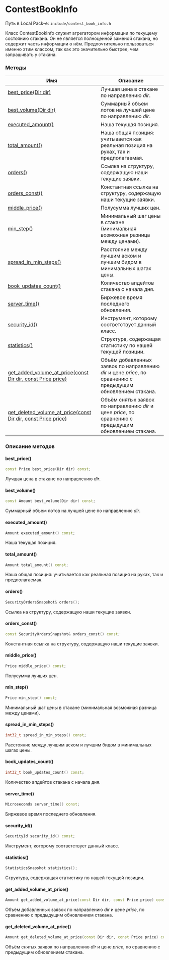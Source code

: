 # ContestBookInfo

Путь в Local Pack-е: `include/contest_book_info.h`

Класс ContestBookInfo служит агрегатором информации по текущему состоянию стакана.
Он не является полноценной заменой стакана, но содержит часть информации о нём.
Предпочтительно пользоваться именно этим классом, так как это значительно быстрее,
чем запрашивать у стакана.

### Методы

|Имя| Описание|
|------------------|--------------------|
|[best_price(Dir dir)](#best_price)|Лучшая цена в стакане по направлению *dir*.|
|[best_volume(Dir dir)](#best_volume)|Суммарный объем лотов на лучшей цене по направлению *dir*.|
|[executed_amount()](#executed_amount)|Наша текущая позиция.|
|[total_amount()](#total_amount)|Наша общая позиция: учитывается как реальная позиция на руках, так и предполагаемая.|
|[orders()](#orders)|Ссылка на структуру, содержащую наши текущие заявки.|
|[orders_const()](#orders_const)|Константная ссылка на структуру, содержащую наши текущие заявки.|
|[middle_price()](#middle_price)|Полусумма лучших цен.|
|[min_step()](#min_step)|Минимальный шаг цены в стакане (минимальная возможная разница между ценами).|
|[spread_in_min_steps()](#spread_in_min_steps)|Расстояние между лучшим аском и лучшим бидом в минимальных шагах цены.|
|[book_updates_count()](#book_updates_count)|Количество апдейтов стакана с начала дня.|
|[server_time()](#server_time)|Биржевое время последнего обновления.|
|[security_id()](#security_id)|Инструмент, которому соответствует данный класс.|
|[statistics()](#statistics)|Структура, содержащая статистику по нашей текущей позиции.|
|[get_added_volume_at_price(const Dir dir, const Price price)](#get_added_volume_at_price)|Объём добавленных заявок по направлению *dir* и цене *price*, по сравнению с предыдущим обновлением стакана.|
|[get_deleted_volume_at_price(const Dir dir, const Price price)](#get_deleted_volume_at_price)|Объём снятых заявок по направлению *dir* и цене *price*, по сравнению с предыдущим обновлением стакана.|

### Описание методов

#### best_price()<a id="best_price"></a>

```c++
const Price best_price(Dir dir) const;
```

Лучшая цена в стакане по направлению *dir*.

#### best_volume()<a id="best_volume"></a>

```c++
const Amount best_volume(Dir dir) const;
```

Суммарный объем лотов на лучшей цене по направлению *dir*.

#### executed_amount()<a id="executed_amount"></a>

```c++
Amount executed_amount() const;
```

Наша текущая позиция.

#### total_amount()<a id="total_amount"></a>

```c++
Amount total_amount() const;
```

Наша общая позиция: учитывается как реальная позиция на руках, так и предполагаемая.

#### orders()<a id="orders"></a>

```c++
SecurityOrdersSnapshot& orders();
```

Ссылка на структуру, содержащую наши текущие заявки.

#### orders_const()<a id="orders_const"></a>

```c++
const SecurityOrdersSnapshot& orders_const() const;
```

Константная ссылка на структуру, содержащую наши текущие заявки.

#### middle_price()<a id="middle_price"></a>

```c++
Price middle_price() const;
```

Полусумма лучших цен.

#### min_step()<a id="min_step"></a>

```c++
Price min_step() const;
```

Минимальный шаг цены в стакане (минимальная возможная разница между ценами).

#### spread_in_min_steps()<a id="spread_in_min_steps"></a>

```c++
int32_t spread_in_min_steps() const;
```

Расстояние между лучшим аском и лучшим бидом в минимальных шагах цены.

#### book_updates_count()<a id="book_updates_count"></a>

```c++
int32_t book_updates_count() const;
```

Количество апдейтов стакана с начала дня.

#### server_time()<a id="server_time"></a>

```c++
Microseconds server_time() const;
```

Биржевое время последнего обновления.

#### security_id()<a id="security_id"></a>

```c++
SecurityId security_id() const;
```

Инструмент, которому соответствует данный класс.

#### statistics()<a id="statistics"></a>

```c++
StatisticsSnapshot statistics();
```

Структура, содержащая статистику по нашей текущей позиции.

#### get_added_volume_at_price()<a id="get_added_volume_at_price"></a>

```c++
Amount get_added_volume_at_price(const Dir dir, const Price price) const;
```

Объём добавленных заявок по направлению *dir* и цене *price*, по сравнению с предыдущим обновлением стакана.

#### get_deleted_volume_at_price()<a id="get_deleted_volume_at_price"></a>

```c++
Amount get_deleted_volume_at_price(const Dir dir, const Price price) const;
```

Объём снятых заявок по направлению *dir* и цене *price*, по сравнению с предыдущим обновлением стакана.
